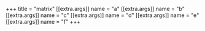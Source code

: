 +++
title = "matrix"
[[extra.args]]
name = "a"
[[extra.args]]
name = "b"
[[extra.args]]
name = "c"
[[extra.args]]
name = "d"
[[extra.args]]
name = "e"
[[extra.args]]
name = "f"
+++